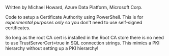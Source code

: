 Written by Michael Howard, Azure Data Platform, Microsoft Corp.

Code to setup a Certificate Authority using PowerShell. This is for *experimental purposes only* so you don't need to use self-signed certificates.

So long as the root CA cert is installed in the Root CA store there is no need to use TrustServerCert=true in SQL connection strings. This mimics a PKI hierarchy without setting up a PKI hierarchy!
